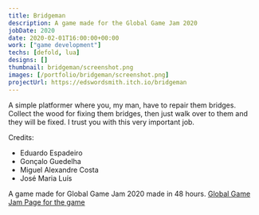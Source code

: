 ```yaml
---
title: Bridgeman
description: A game made for the Global Game Jam 2020
jobDate: 2020
date: 2020-02-01T16:00:00+00:00
work: ["game development"]
techs: [defold, lua]
designs: []
thumbnail: bridgeman/screenshot.png
images: [/portfolio/bridgeman/screenshot.png]
projectUrl: https://edswordsmith.itch.io/bridgeman
---
```


A simple platformer where you, my man, have to repair them bridges. Collect the wood for fixing them bridges, then just walk over to them and they will be fixed. I trust you with this very important job.

Credits:
- Eduardo Espadeiro
- Gonçalo Guedelha
- Miguel Alexandre Costa
- José Maria Luís

A game made for Global Game Jam 2020 made in 48 hours.
[Global Game Jam Page for the game](https://globalgamejam.org/2020/games/bridgeman-0)